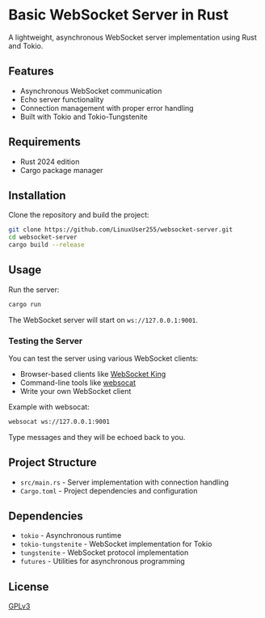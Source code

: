 
# Basic WebSocket Server in Rust

A lightweight, asynchronous WebSocket server implementation using Rust and Tokio.

## Features

- Asynchronous WebSocket communication
- Echo server functionality
- Connection management with proper error handling
- Built with Tokio and Tokio-Tungstenite

## Requirements

- Rust 2024 edition
- Cargo package manager

## Installation

Clone the repository and build the project:

```bash
git clone https://github.com/LinuxUser255/websocket-server.git
cd websocket-server
cargo build --release
```

## Usage

Run the server:

```bash
cargo run
```

The WebSocket server will start on `ws://127.0.0.1:9001`.

### Testing the Server

You can test the server using various WebSocket clients:

- Browser-based clients like [WebSocket King](https://websocketking.com/)
- Command-line tools like [websocat](https://github.com/vi/websocat)
- Write your own WebSocket client

Example with websocat:

```bash
websocat ws://127.0.0.1:9001
```

Type messages and they will be echoed back to you.

## Project Structure

- `src/main.rs` - Server implementation with connection handling
- `Cargo.toml` - Project dependencies and configuration

## Dependencies

- `tokio` - Asynchronous runtime
- `tokio-tungstenite` - WebSocket implementation for Tokio
- `tungstenite` - WebSocket protocol implementation
- `futures` - Utilities for asynchronous programming

## License

[GPLv3](LICENSE)
```
